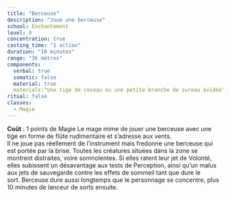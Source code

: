 ```yaml
---
title: "Berceuse"
description: "Joue une berceuse"
school: Enchantement
level: 0
concentration: true
casting_time: "1 action"
duration: "10 minutes"
range: "36 mètres"
components:
  verbal: true
  somatic: false
  material: true
  materials:"Une tige de roseau ou une petite branche de sureau évidée"
ritual: false
classes:
  - Magie
---
```

**Coût** : 1 points de Magie
Le mage mime de jouer une berceuse avec une tige en forme de flûte rudimentaire et s’adresse aux vents.  
Il ne joue pas réellement de l’instrument mais fredonne une berceuse qui est portée par la brise. Toutes les créatures situées dans la zone se montrent distraites, voire somnolentes. Si elles ratent leur jet de Volonté, elles subissent un désavantage aux tests de Perception, ainsi qu’un malus aux jets de sauvegarde contre les effets de sommeil tant que dure le sort. Berceuse dure aussi longtemps que le personnage se concentre, plus 10 minutes de lanceur de sorts ensuite.
